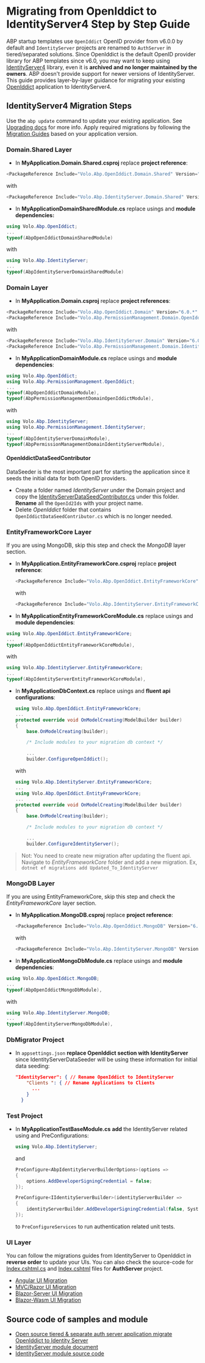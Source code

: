 # Migrating from OpenIddict to IdentityServer4 Step by Step Guide

ABP startup templates use `OpenIddict` OpenID provider from v6.0.0 by default and `IdentityServer` projects are renamed to `AuthServer` in tiered/separated solutions. Since OpenIddict is the default OpenID provider library for ABP templates since v6.0, you may want to keep using [IdentityServer4](https://github.com/IdentityServer/IdentityServer4) library, even it is **archived and no longer maintained by the owners**. ABP doesn't provide support for newer versions of IdentityServer. This guide provides layer-by-layer guidance for migrating your existing [OpenIddict](https://github.com/openiddict/openiddict-core) application to IdentityServer4. 

## IdentityServer4 Migration Steps

Use the `abp update` command to update your existing application. See [Upgrading docs](../upgrading.md) for more info. Apply required migrations by following the [Migration Guides](../migration-guides) based on your application version.

### Domain.Shared Layer

- In **MyApplication.Domain.Shared.csproj** replace **project reference**:

```csharp
<PackageReference Include="Volo.Abp.OpenIddict.Domain.Shared" Version="6.0.*" />
```

  with   

```csharp
<PackageReference Include="Volo.Abp.IdentityServer.Domain.Shared" Version="6.0.*" />
```

- In **MyApplicationDomainSharedModule.cs** replace usings and **module dependencies:**

```csharp
using Volo.Abp.OpenIddict;
...
typeof(AbpOpenIddictDomainSharedModule)
```

  with 

```csharp
using Volo.Abp.IdentityServer;
...
typeof(AbpIdentityServerDomainSharedModule)
```

### Domain Layer

- In **MyApplication.Domain.csproj** replace **project references**:

```csharp
<PackageReference Include="Volo.Abp.OpenIddict.Domain" Version="6.0.*" />
<PackageReference Include="Volo.Abp.PermissionManagement.Domain.OpenIddict" Version="6.0.*" />
```

  with   

```csharp
<PackageReference Include="Volo.Abp.IdentityServer.Domain" Version="6.0.*" />
<PackageReference Include="Volo.Abp.PermissionManagement.Domain.IdentityServer" Version="6.0.*" />
```

- In **MyApplicationDomainModule.cs** replace usings and **module dependencies**:

```csharp
using Volo.Abp.OpenIddict;
using Volo.Abp.PermissionManagement.OpenIddict;
...
typeof(AbpOpenIddictDomainModule),
typeof(AbpPermissionManagementDomainOpenIddictModule),
```

  with 

```csharp
using Volo.Abp.IdentityServer;
using Volo.Abp.PermissionManagement.IdentityServer;
...
typeof(AbpIdentityServerDomainModule),
typeof(AbpPermissionManagementDomainIdentityServerModule),
```

#### OpenIddictDataSeedContributor

DataSeeder is the most important part for starting the application since it seeds the initial data for both OpenID providers. 

- Create a folder named *IdentityServer* under the Domain project and copy the [IdentityServerDataSeedContributor.cs](https://github.com/abpframework/abp-samples/blob/1dc297255ca22af02ef6d71092dbc1b394f9260a/Ids2OpenId/src/Ids2OpenId.Domain/IdentityServer/IdentityServerDataSeedContributor.cs) under this folder. **Rename** all the `OpenId2Ids` with your project name.
- Delete *OpenIddict* folder that contains `OpenIddictDataSeedContributor.cs` which is no longer needed.

### EntityFrameworkCore Layer

If you are using MongoDB, skip this step and check the *MongoDB* layer section.

- In **MyApplication.EntityFrameworkCore.csproj** replace **project reference**:

  ```csharp
  <PackageReference Include="Volo.Abp.OpenIddict.EntityFrameworkCore" Version="6.0.*" />
  ```

  with   

  ```csharp
  <PackageReference Include="Volo.Abp.IdentityServer.EntityFrameworkCore" Version="6.0.*" />
  ```

- In **MyApplicationEntityFrameworkCoreModule.cs** replace usings and **module dependencies**:

```csharp
using Volo.Abp.OpenIddict.EntityFrameworkCore;
...
typeof(AbpOpenIddictEntityFrameworkCoreModule),
```

  with 

```csharp
using Volo.Abp.IdentityServer.EntityFrameworkCore;
...
typeof(AbpIdentityServerEntityFrameworkCoreModule),
```

- In **MyApplicationDbContext.cs** replace usings and **fluent api configurations**:

  ```csharp
  using Volo.Abp.OpenIddict.EntityFrameworkCore;
  ...
  protected override void OnModelCreating(ModelBuilder builder)
  {
      base.OnModelCreating(builder);
  
      /* Include modules to your migration db context */
  
      ...
      builder.ConfigureOpenIddict();
  ```
  
  with 

  ```csharp
  using Volo.Abp.IdentityServer.EntityFrameworkCore;
  ...
  using Volo.Abp.OpenIddict.EntityFrameworkCore;
  ...
  protected override void OnModelCreating(ModelBuilder builder)
  {
      base.OnModelCreating(builder);
  
      /* Include modules to your migration db context */
  
      ...
      builder.ConfigureIdentityServer();
  ```

> Not: You need to create new migration after updating the fluent api. Navigate to *EntityFrameworkCore* folder and add a new migration. Ex, `dotnet ef migrations add Updated_To_IdentityServer `

### MongoDB Layer

If you are using EntityFrameworkCore, skip this step and check the *EntityFrameworkCore* layer section.

- In **MyApplication.MongoDB.csproj** replace **project reference**:

  ```csharp
  <PackageReference Include="Volo.Abp.OpenIddict.MongoDB" Version="6.0.*" />
  ```

  with   

  ```csharp
  <PackageReference Include="Volo.Abp.IdentityServer.MongoDB" Version="6.0.*" />
  ```

- In **MyApplicationMongoDbModule.cs** replace usings and **module dependencies**:

```csharp
using Volo.Abp.OpenIddict.MongoDB;
...
typeof(AbpOpenIddictMongoDbModule),
```

  with 

```csharp
using Volo.Abp.IdentityServer.MongoDB;
...
typeof(AbpIdentityServerMongoDbModule),
```

### DbMigrator Project

- In `appsettings.json` **replace OpenIddict section with IdentityServer** since IdentityServerDataSeeder will be using these information for initial data seeding:

  ```json
  "IdentityServer": { // Rename OpenIddict to IdentityServer
      "Clients ": {	// Rename Applications to Clients
        ...
      }
    }
  ```
  

### Test Project

- In **MyApplicationTestBaseModule.cs** **add** the IdentityServer related using and PreConfigurations:

  ```csharp
  using Volo.Abp.IdentityServer;
  ```

  and

  ```csharp
  PreConfigure<AbpIdentityServerBuilderOptions>(options =>
  {
      options.AddDeveloperSigningCredential = false;
  });
  
  PreConfigure<IIdentityServerBuilder>(identityServerBuilder =>
  {
      identityServerBuilder.AddDeveloperSigningCredential(false, System.Guid.NewGuid().ToString());
  });
  ```

  to `PreConfigureServices` to run authentication related unit tests.

### UI Layer

You can follow the migrations guides from IdentityServer to OpenIddict in **reverse order** to update your UIs. You can also check the source-code for [Index.cshtml.cs](https://github.com/abpframework/abp-samples/blob/master/OpenId2Ids/src/OpenId2Ids.AuthServer/Pages/Index.cshtml) and  [Index.cshtml](https://github.com/abpframework/abp-samples/blob/master/OpenId2Ids/src/OpenId2Ids.AuthServer/Pages/Index.cshtml.cs) files for **AuthServer** project.

- [Angular UI Migration](openiddict-angular.md)
- [MVC/Razor UI Migration](openiddict-mvc.md)
- [Blazor-Server UI Migration](openiddict-blazor-server.md)
- [Blazor-Wasm UI Migration](openiddict-blazor.md)

## Source code of samples and module

* [Open source tiered & separate auth server application migrate OpenIddict to Identity Server](https://github.com/abpframework/abp-samples/tree/master/OpenId2Ids)
* [IdentityServer module document](https://docs.abp.io/en/abp/6.0/Modules/IdentityServer)
* [IdentityServer module source code](https://github.com/abpframework/abp/tree/rel-6.0/modules/identityserver)
